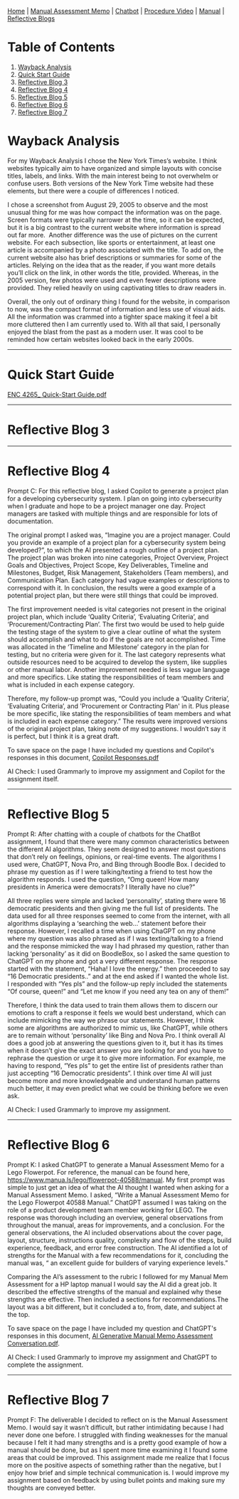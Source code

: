 [Home](index.md) | [Manual Assessment Memo](manual_assessment_memo.md) | [Chatbot](chatbot.md) | [Procedure Video](procedure_video.md) | [Manual](manual.md) | [Reflective Blogs](reflective_blogs.md) 

# Table of Contents 
1. [Wayback Analysis](#wayback-analysis)
2. [Quick Start Guide](#quick-start-guide)
3. [Reflective Blog 3](#reflective-blog-3)
4. [Reflective Blog 4](#reflective-blog-4)
5. [Reflective Blog 5](#reflective-blog-5)
6. [Reflective Blog 6](#reflective-blog-6)
7. [Reflective Blog 7](#reflective-blog-7)

# Wayback Analysis

For my Wayback Analysis I chose the New York Times’s website. I think websites typically aim to have organized and simple layouts with concise titles, labels, and links. With the main interest being to not overwhelm or confuse users. Both versions of the New York Time website had these elements, but there were a couple of differences I noticed.

I chose a screenshot from August 29, 2005 to observe and the most unusual thing for me was how compact the information was on the page. Screen formats were typically narrower at the time, so it can be expected, but it is a big contrast to the current website where information is spread out far more. 
Another difference was the use of pictures on the current website. For each subsection, like sports or entertainment, at least one article is accompanied by a photo associated with the title. To add on, the current website also has brief descriptions or summaries for some of the articles. Relying on the idea that as the reader, if you want more details you’ll click on the link, in other words the title, provided. Whereas, in the 2005 version, few photos were used and even fewer descriptions were provided. They relied heavily on using captivating titles to draw readers in. 

Overall, the only out of ordinary thing I found for the website, in comparison to now, was the compact format of information and less use of visual aids. All the information was crammed into a tighter space making it feel a bit more cluttered then I am currently used to. With all that said, I personally enjoyed the blast from the past as a modern user. It was cool to be reminded how certain websites looked back in the early 2000s. 

---
# Quick Start Guide
[ENC 4265_ Quick-Start Guide.pdf](https://github.com/user-attachments/files/18612762/ENC.4265_.Quick-Start.Guide.pdf)

---
# Reflective Blog 3


---
# Reflective Blog 4
Prompt C:
For this reflective blog, I asked Copilot to generate a project plan for a developing cybersecurity system. I plan on going into cybersecurity when I graduate and hope to be a project manager one day. Project managers are tasked with multiple things and are responsible for lots of documentation. 

The original prompt I asked was, “Imagine you are a project manager. Could you provide an example of a project plan for a cybersecurity system being developed?”, to which the AI presented a rough outline of a project plan. The project plan was broken into nine categories, Project Overview, Project Goals and Objectives, Project Scope, Key Deliverables, Timeline and Milestones, Budget, Risk Management, Stakeholders (Team members), and Communication Plan. Each category had vague examples or descriptions to correspond with it. In conclusion, the results were a good example of a potential project plan, but there were still things that could be improved. 

The first improvement needed is vital categories not present in the original project plan, which include ‘Quality Criteria’, ‘Evaluating Criteria’, and ‘Procurement/Contracting Plan’. The first two would be used to help guide the testing stage of the system to give a clear outline of what the system should accomplish and what to do if the goals are not accomplished. Time was allocated in the ‘Timeline and Milestone’ category in the plan for testing, but no criteria were given for it. The last category represents what outside resources need to be acquired to develop the system, like supplies or other manual labor. Another improvement needed is less vague language and more specifics. Like stating the responsibilities of team members and what is included in each expense category. 

Therefore, my follow-up prompt was, “Could you include a ‘Quality Criteria’, ‘Evaluating Criteria’, and 'Procurement or Contracting Plan' in it. Plus please be more specific, like stating the responsibilities of team members and what is included in each expense category.” The results were improved versions of the original project plan, taking note of my suggestions. I wouldn’t say it is perfect, but I think it is a great draft.

To save space on the page I have included my questions and Copilot's responses in this document, [Copilot Responses.pdf](https://github.com/user-attachments/files/18897954/Copilot.Responses.pdf)


AI Check: I used Grammarly to improve my assignment and Copilot for the assignment itself.

---
# Reflective Blog 5
Prompt R: 
After chatting with a couple of chatbots for the ChatBot assignment, I found that there were many common characteristics between the different AI algorithms. They seem designed to answer most questions that don’t rely on feelings, opinions, or real-time events. The algorithms I used were, ChatGPT, Nova Pro, and Bing through Boodle Box. I decided to phrase my question as if I were talking/texting a friend to test how the algorithm responds. I used the question, “Omg queen! How many presidents in America were democrats? I literally have no clue?” 

All three replies were simple and lacked ‘personality’, stating there were 16 democratic presidents and then giving me the full list of presidents. The data used for all three responses seemed to come from the internet, with all algorithms displaying a ‘searching the web…’ statement before their response. However, I recalled a time when using ChaGPT on my phone where my question was also phrased as if I was texting/talking to a friend and the response mimicked the way I had phrased my question, rather than lacking ‘personality’ as it did on BoodleBox, so I asked the same question to ChatGPT on my phone and got a very different response. The response started with the statement, “Haha! I love the energy.” then proceeded to say “16 Democratic presidents..” and at the end asked if I wanted the whole list. I responded with “Yes pls” and the follow-up reply included the statements “Of course, queen!” and “Let me know if you need any tea on any of them!” 

Therefore, I think the data used to train them allows them to discern our emotions to craft a response it feels we would best understand, which can include mimicking the way we phrase our statements. However, I think some are algorithms are authorized to mimic us, like ChatGPT, while others are to remain without ‘personality’ like Bing and Nova Pro. I think overall AI does a good job at answering the questions given to it, but it has its times when it doesn’t give the exact answer you are looking for and you have to rephrase the question or urge it to give more information. For example, me having to respond, “Yes pls” to get the entire list of presidents rather than just accepting “16 Democratic presidents”. I think over time AI will just become more and more knowledgeable and understand human patterns much better, it may even predict what we could be thinking before we even ask.

AI Check: I used Grammarly to improve my assignment.

---
# Reflective Blog 6
Prompt K:
I asked ChatGPT to generate a Manual Assessment Memo for a Lego Flowerpot. For reference, the manual can be found here, <https://www.manua.ls/lego/flowerpot-40588/manual>. My first prompt was simple to just get an idea of what the AI thought I wanted when asking for a Manual Assessment Memo. I asked, “Write a Manual Assessment Memo for the Lego Flowerpot 40588 Manual.” ChatGPT assumed I was taking on the role of a product development team member working for LEGO. The response was thorough including an overview, general observations from throughout the manual, areas for improvements, and a conclusion. For the general observations, the AI included observations about the cover page, layout, structure, instructions quality, complexity and flow of the steps, build experience, feedback, and error free construction. The AI identified a lot of strengths for the Manual with a few recommendations for it, concluding the manual was, “ an excellent guide for builders of varying experience levels.”

Comparing the AI’s assessment to the rubric I followed for my Manual Mem Assessment for a HP laptop manual I would say the AI did a great job. It described the effective strengths of the manual and explained why these strengths are effective. Then included a sections for recommendations.The layout was a bit different, but it concluded a to, from, date, and subject at the top. 

To save space on the page I have included my question and ChatGPT's responses in this document, [AI Generative Manual Memo Assessment Conversation.pdf](https://github.com/user-attachments/files/19237502/AI.Generative.Manual.Memo.Assessment.Conversation.pdf).

AI Check: I used Grammarly to improve my assignment and ChatGPT to complete the assignment.

---
# Reflective Blog 7
Prompt F:
The deliverable I decided to reflect on is the Manual Assessment Memo. I would say it wasn’t difficult, but rather intimidating because I had never done one before. I struggled with finding weaknesses for the manual because I felt it had many strengths and is a pretty good example of how a manual should be done, but as I spent more time examining it I found some areas that could be improved. This assignment made me realize that I focus more on the positive aspects of something rather than the negative, but I enjoy how brief and simple technical communication is. I would improve my assignment based on feedback by using bullet points and making sure my thoughts are conveyed better. 


